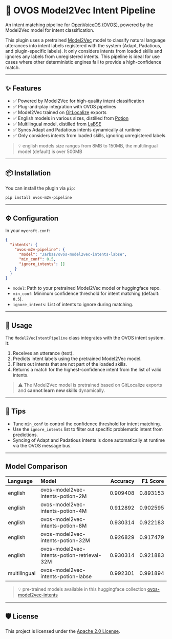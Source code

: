 # 🧠 OVOS Model2Vec Intent Pipeline

An intent matching pipeline for [OpenVoiceOS (OVOS)](https://openvoiceos.org), powered by the Model2Vec model for intent classification.

This plugin uses a pretrained [Model2Vec](https://github.com/MinishLab/model2vec) model to classify natural language utterances into intent labels registered with the system (Adapt, Padatious, and plugin-specific labels). It only considers intents from loaded skills and ignores any labels from unregistered intents. This pipeline is ideal for use cases where other deterministic engines fail to provide a high-confidence match.

---

## ✨ Features

* ✅ Powered by Model2Vec for high-quality intent classification
* ✅ Plug-and-play integration with OVOS pipelines
* ✅ Model2Vec trained on [GitLocalize](https://gitlocalize.com/users/OpenVoiceOS) exports
* ✅ English models in various sizes, distilled from [Potion](https://huggingface.co/collections/minishlab/potion-6721e0abd4ea41881417f062)
* ✅ Multilingual model, distilled from [LaBSE](https://huggingface.co/minishlab/M2V_multilingual_output)
* ✅ Syncs Adapt and Padatious intents dynamically at runtime
* ✅ Only considers intents from loaded skills, ignoring unregistered labels

> 💡 english models size ranges from 8MB to 150MB, the multilingual model (default) is over 500MB

---

## 📦 Installation

You can install the plugin via `pip`:

```bash
pip install ovos-m2v-pipeline
```

---

## ⚙️ Configuration

In your `mycroft.conf`:

```json
{
  "intents": {
    "ovos-m2v-pipeline": {
      "model": "Jarbas/ovos-model2vec-intents-labse",
      "min_conf": 0.5,
      "ignore_intents": []
    }
  }
}
```

* `model`: Path to your pretrained Model2Vec model or huggingface repo.
* `min_conf`: Minimum confidence threshold for intent matching (default: `0.5`).
* `ignore_intents`: List of intents to ignore during matching.

---

## 🧠 Usage

The `Model2VecIntentPipeline` class integrates with the OVOS intent system. It:

1. Receives an utterance (text).
2. Predicts intent labels using the pretrained Model2Vec model.
3. Filters out intents that are not part of the loaded skills.
4. Returns a match for the highest-confidence intent from the list of valid intents.

> ⚠️  The Model2Vec model is pretrained based on GitLocalize exports and **cannot learn new skills** dynamically.

---

## 🧪 Tips

* Tune `min_conf` to control the confidence threshold for intent matching.
* Use the `ignore_intents` list to filter out specific problematic intent from predictions.
* Syncing of Adapt and Padatious intents is done automatically at runtime via the OVOS message bus.

---

## Model Comparison

| Language     | Model                                       |  Accuracy |  F1 Score |
|:-------------|:--------------------------------------------|----------:|----------:|
| english      | ovos-model2vec-intents-potion-2M            |  0.909408 |  0.893153 |
| english      | ovos-model2vec-intents-potion-4M            |  0.912892 |  0.902595 |
| english      | ovos-model2vec-intents-potion-8M            |  0.930314 |  0.922183 |
| english      | ovos-model2vec-intents-potion-32M           |  0.926829 |  0.917479 |
| english      | ovos-model2vec-intents-potion-retrieval-32M |  0.930314 |  0.921883 |
| multilingual | ovos-model2vec-intents-potion-labse         |  0.992301 |  0.991894 |

> 💡 pre-trained models available in this huggingface collection [ovos-model2vec-intents](https://huggingface.co/collections/Jarbas/ovos-model2vec-intents-681c478aecb9979e659b17f8)


---

## 🛡 License

This project is licensed under the [Apache 2.0 License](LICENSE).

